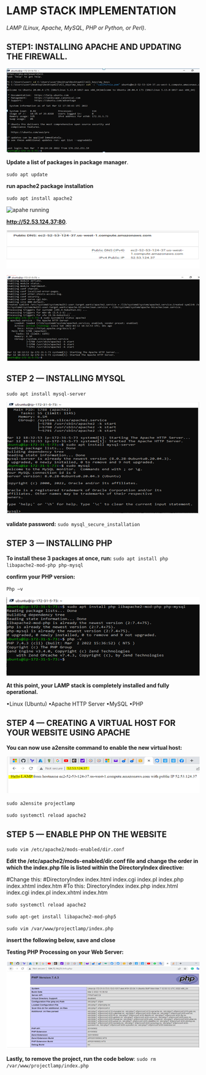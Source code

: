 
# LAMP STACK IMPLEMENTATION
*LAMP (Linux, Apache, MySQL, PHP or Python, or Perl)*.

## STEP1: INSTALLING APACHE AND UPDATING THE FIREWALL.

![lunch aws instance](./images/Aws%20Instance%20running.PNG)

**Update a list of packages in package manager**.

`sudo apt update`

**run apache2 package installation**

`sudo apt install apache2`

![apahe running](./images/Apache%20set%20an%20running.PNG)

**http://52.53.124.37:80**.

![instance public ip](./images/Aws%20instance%20Public%20address.PNG)

![apache set and running](./images/Apache%20set%20and%20running.PNG)

## STEP 2 — INSTALLING MYSQL

`sudo apt install mysql-server`

![install mysql](./images/mySQL%20install%20and%20running.PNG)

**validate password:**
`sudo mysql_secure_installation`

## STEP 3 — INSTALLING PHP
**To install these 3 packages at once, run:**
`sudo apt install php libapache2-mod-php php-mysql`

**confirm your PHP version:**

`Php –v`

![install php](./images/PHP%20install.PNG)


**At this point, your LAMP stack is completely installed and fully operational.**

•Linux (Ubuntu)
•Apache HTTP Server
•MySQL
•PHP

## STEP 4 — CREATING A VIRTUAL HOST FOR YOUR WEBSITE USING APACHE

**You can now use a2ensite command to enable the new virtual host:**

![see a2ensite on site](./images/php%20on%20the%20link.PNG)

`sudo a2ensite projectlamp`

`sudo systemctl reload apache2`


## STEP 5 — ENABLE PHP ON THE WEBSITE

`sudo vim /etc/apache2/mods-enabled/dir.conf`

**Edit the /etc/apache2/mods-enabled/dir.conf file and change the order in which the index.php file is listed within the DirectoryIndex directive:**

<IfModule mod_dir.c>
        #Change this:
        #DirectoryIndex index.html index.cgi index.pl index.php index.xhtml index.htm
        #To this:
        DirectoryIndex index.php index.html index.cgi index.pl index.xhtml index.htm
</IfModule>

`sudo systemctl reload apache2`

`sudo apt-get install libapache2-mod-php5`

`sudo vim /var/www/projectlamp/index.php`

**insert the following below, save and close**

<?php
phpinfo();
?>

**Testing PHP Processing on your Web Server:**

![PHP running](./images/PHP%20running.PNG)

**Lastly, to remove the project, run the code below**:
`sudo rm /var/www/projectlamp/index.php`
